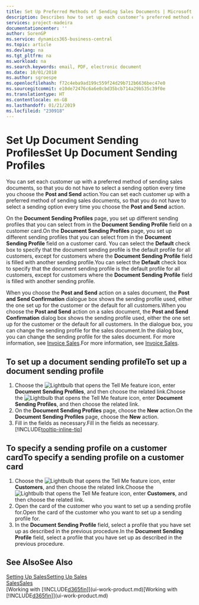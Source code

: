 ```yaml
---
title: Set Up Preferred Methods of Sending Sales Documents | Microsoft Docs
description: Describes how to set up each customer’s preferred method of sending sales documents, for example, email, PDF, electronic document, and so on.
services: project-madeira
documentationcenter: ''
author: SorenGP
ms.service: dynamics365-business-central
ms.topic: article
ms.devlang: na
ms.tgt_pltfrm: na
ms.workload: na
ms.search.keywords: email, PDF, electronic document
ms.date: 10/01/2018
ms.author: sgroespe
ms.openlocfilehash: f72c4eba9ad199c559f24d29b712b6636bec47e0
ms.sourcegitcommit: e10de72476c6a6e0cbd35bcb714a29b535c39f0e
ms.translationtype: HT
ms.contentlocale: en-GB
ms.lasthandoff: 01/21/2019
ms.locfileid: "230918"
---
```

# <a name="set-up-document-sending-profiles"></a><span data-ttu-id="f8b6c-103">Set Up Document Sending Profiles</span><span class="sxs-lookup"><span data-stu-id="f8b6c-103">Set Up Document Sending Profiles</span></span>
<span data-ttu-id="f8b6c-104">You can set each customer up with a preferred method of sending sales documents, so that you do not have to select a sending option every time you choose the **Post and Send** action.</span><span class="sxs-lookup"><span data-stu-id="f8b6c-104">You can set each customer up with a preferred method of sending sales documents, so that you do not have to select a sending option every time you choose the **Post and Send** action.</span></span>

<span data-ttu-id="f8b6c-105">On the **Document Sending Profiles** page, you set up different sending profiles that you can select from in the **Document Sending Profile** field on a customer card.</span><span class="sxs-lookup"><span data-stu-id="f8b6c-105">On the **Document Sending Profiles** page, you set up different sending profiles that you can select from in the **Document Sending Profile** field on a customer card.</span></span> <span data-ttu-id="f8b6c-106">You can select the **Default** check box to specify that the document sending profile is the default profile for all customers, except for customers where the **Document Sending Profile** field is filled with another sending profile.</span><span class="sxs-lookup"><span data-stu-id="f8b6c-106">You can select the **Default** check box to specify that the document sending profile is the default profile for all customers, except for customers where the **Document Sending Profile** field is filled with another sending profile.</span></span>

<span data-ttu-id="f8b6c-107">When you choose the **Post and Send** action on a sales document, the **Post and Send Confirmation** dialogue box shows the sending profile used, either the one set up for the customer or the default for all customers.</span><span class="sxs-lookup"><span data-stu-id="f8b6c-107">When you choose the **Post and Send** action on a sales document, the **Post and Send Confirmation** dialog box shows the sending profile used, either the one set up for the customer or the default for all customers.</span></span> <span data-ttu-id="f8b6c-108">In the dialogue box, you can change the sending profile for the sales document.</span><span class="sxs-lookup"><span data-stu-id="f8b6c-108">In the dialog box, you can change the sending profile for the sales document.</span></span> <span data-ttu-id="f8b6c-109">For more information, see [Invoice Sales](sales-how-invoice-sales.md).</span><span class="sxs-lookup"><span data-stu-id="f8b6c-109">For more information, see [Invoice Sales](sales-how-invoice-sales.md).</span></span>

## <a name="to-set-up-a-document-sending-profile"></a><span data-ttu-id="f8b6c-110">To set up a document sending profile</span><span class="sxs-lookup"><span data-stu-id="f8b6c-110">To set up a document sending profile</span></span>
1. <span data-ttu-id="f8b6c-111">Choose the ![Lightbulb that opens the Tell Me feature](media/ui-search/search_small.png "Tell me what you want to do") icon, enter **Document Sending Profiles**, and then choose the related link.</span><span class="sxs-lookup"><span data-stu-id="f8b6c-111">Choose the ![Lightbulb that opens the Tell Me feature](media/ui-search/search_small.png "Tell me what you want to do") icon, enter **Document Sending Profiles**, and then choose the related link.</span></span>
2. <span data-ttu-id="f8b6c-112">On the **Document Sending Profiles** page, choose the **New** action.</span><span class="sxs-lookup"><span data-stu-id="f8b6c-112">On the **Document Sending Profiles** page, choose the **New** action.</span></span>
3. <span data-ttu-id="f8b6c-113">Fill in the fields as necessary.</span><span class="sxs-lookup"><span data-stu-id="f8b6c-113">Fill in the fields as necessary.</span></span> [!INCLUDE[tooltip-inline-tip](includes/tooltip-inline-tip_md.md)]

## <a name="to-specify-a-sending-profile-on-a-customer-card"></a><span data-ttu-id="f8b6c-114">To specify a sending profile on a customer card</span><span class="sxs-lookup"><span data-stu-id="f8b6c-114">To specify a sending profile on a customer card</span></span>
1. <span data-ttu-id="f8b6c-115">Choose the ![Lightbulb that opens the Tell Me feature](media/ui-search/search_small.png "Tell me what you want to do") icon, enter **Customers**, and then choose the related link.</span><span class="sxs-lookup"><span data-stu-id="f8b6c-115">Choose the ![Lightbulb that opens the Tell Me feature](media/ui-search/search_small.png "Tell me what you want to do") icon, enter **Customers**, and then choose the related link.</span></span>
2. <span data-ttu-id="f8b6c-116">Open the card of the customer who you want to set up a sending profile for.</span><span class="sxs-lookup"><span data-stu-id="f8b6c-116">Open the card of the customer who you want to set up a sending profile for.</span></span>
3. <span data-ttu-id="f8b6c-117">In the **Document Sending Profile** field, select a profile that you have set up as described in the previous procedure.</span><span class="sxs-lookup"><span data-stu-id="f8b6c-117">In the **Document Sending Profile** field, select a profile that you have set up as described in the previous procedure.</span></span>

## <a name="see-also"></a><span data-ttu-id="f8b6c-118">See Also</span><span class="sxs-lookup"><span data-stu-id="f8b6c-118">See Also</span></span>
[<span data-ttu-id="f8b6c-119">Setting Up Sales</span><span class="sxs-lookup"><span data-stu-id="f8b6c-119">Setting Up Sales</span></span>](sales-setup-sales.md)  
[<span data-ttu-id="f8b6c-120">Sales</span><span class="sxs-lookup"><span data-stu-id="f8b6c-120">Sales</span></span>](sales-manage-sales.md)  
<span data-ttu-id="f8b6c-121">[Working with [!INCLUDE[d365fin](includes/d365fin_md.md)]](ui-work-product.md)</span><span class="sxs-lookup"><span data-stu-id="f8b6c-121">[Working with [!INCLUDE[d365fin](includes/d365fin_md.md)]](ui-work-product.md)</span></span>
